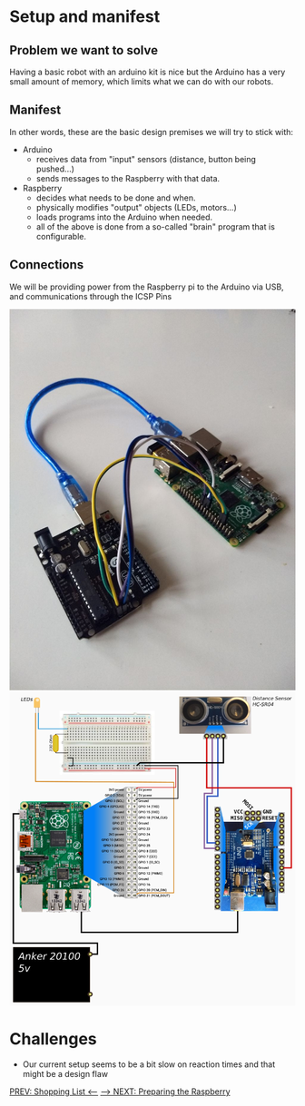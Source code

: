 # Setup and manifest

## Problem we want to solve

Having a basic robot with an arduino kit is nice but the Arduino has a very small amount of memory, which limits what we can do with our robots.

## Manifest

In other words, these are the basic design premises we will try to stick with:

- Arduino 
  - receives data from "input" sensors (distance, button being pushed...)
  - sends messages to the Raspberry with that data.
- Raspberry
  - decides what needs to be done and when.
  - physically modifies "output" objects (LEDs, motors...)
  - loads programs into the Arduino when needed.
  - all of the above is done from a so-called "brain" program that is configurable.

## Connections

We will be providing power from the Raspberry pi to the Arduino via USB, and communications through the ICSP Pins

![Connection Raspberry to Arduino](../img/conn_raspi_ardu.jpg)
![Diagram Connection Raspberry to Arduino](../img/diagram.v2.1.png)

# Challenges
- Our current setup seems to be a bit slow on reaction times and that might be a design flaw

[PREV: Shopping List <--](000_ShoppingList.md) [--> NEXT: Preparing the Raspberry](002_Raspberry.md)
